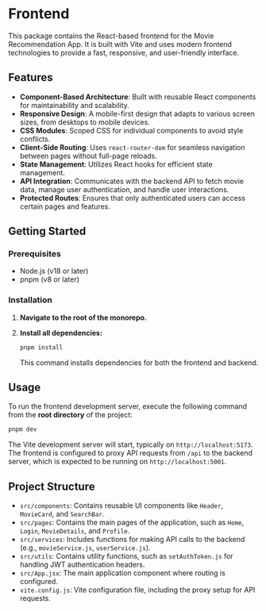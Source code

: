 # Frontend

This package contains the React-based frontend for the Movie Recommendation App. It is built with Vite and uses modern frontend technologies to provide a fast, responsive, and user-friendly interface.

## Features

- **Component-Based Architecture**: Built with reusable React components for maintainability and scalability.
- **Responsive Design**: A mobile-first design that adapts to various screen sizes, from desktops to mobile devices.
- **CSS Modules**: Scoped CSS for individual components to avoid style conflicts.
- **Client-Side Routing**: Uses `react-router-dom` for seamless navigation between pages without full-page reloads.
- **State Management**: Utilizes React hooks for efficient state management.
- **API Integration**: Communicates with the backend API to fetch movie data, manage user authentication, and handle user interactions.
- **Protected Routes**: Ensures that only authenticated users can access certain pages and features.

## Getting Started

### Prerequisites

- Node.js (v18 or later)
- pnpm (v8 or later)

### Installation

1. **Navigate to the root of the monorepo.**

2. **Install all dependencies:**

   ```bash
   pnpm install
   ```

   This command installs dependencies for both the frontend and backend.

## Usage

To run the frontend development server, execute the following command from the **root directory** of the project:

```bash
pnpm dev
```

The Vite development server will start, typically on `http://localhost:5173`. The frontend is configured to proxy API requests from `/api` to the backend server, which is expected to be running on `http://localhost:5001`.

## Project Structure

- `src/components`: Contains reusable UI components like `Header`, `MovieCard`, and `SearchBar`.
- `src/pages`: Contains the main pages of the application, such as `Home`, `Login`, `MovieDetails`, and `Profile`.
- `src/services`: Includes functions for making API calls to the backend (e.g., `movieService.js`, `userService.js`).
- `src/utils`: Contains utility functions, such as `setAuthToken.js` for handling JWT authentication headers.
- `src/App.jsx`: The main application component where routing is configured.
- `vite.config.js`: Vite configuration file, including the proxy setup for API requests.
